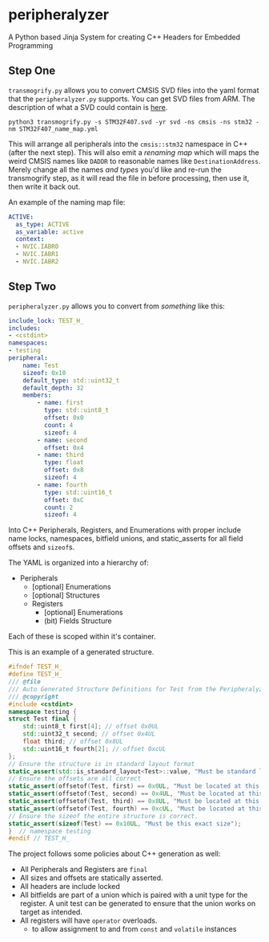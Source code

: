 # peripheralyzer

A Python based Jinja System for creating C++ Headers for Embedded Programming

## Step One

`transmogrify.py` allows you to convert CMSIS SVD files into the yaml format that the `peripheralyzer.py` supports. You can get SVD files from ARM. The description of what a SVD could contain is [here](https://www.keil.com/pack/doc/CMSIS/SVD/html/index.html).

```
python3 transmogrify.py -s STM32F407.svd -yr svd -ns cmsis -ns stm32 -nm STM32F407_name_map.yml
```

This will arrange all peripherals into the `cmsis::stm32` namespace in C++ (after the next step). This will also emit a _renaming map_ which will maps the weird CMSIS names like `DADDR` to reasonable names like `DestinationAddress`. Merely change all the names _and types_ you'd like and re-run the transmogrify step, as it will read the file in before processing, then use it, then write it back out.

An example of the naming map file:

```yaml
ACTIVE:
  as_type: ACTIVE
  as_variable: active
  context:
  - NVIC.IABR0
  - NVIC.IABR1
  - NVIC.IABR2
```

## Step Two

`peripheralyzer.py` allows you to convert from _something_ like this:

```yaml
include_lock: TEST_H_
includes:
- <cstdint>
namespaces:
- testing
peripheral:
    name: Test
    sizeof: 0x10
    default_type: std::uint32_t
    default_depth: 32
    members:
        - name: first
          type: std::uint8_t
          offset: 0x0
          count: 4
          sizeof: 4
        - name: second
          offset: 0x4
        - name: third
          type: float
          offset: 0x8
          sizeof: 4
        - name: fourth
          type: std::uint16_t
          offset: 0xC
          count: 2
          sizeof: 4
```

Into C++ Peripherals, Registers, and Enumerations with proper include name locks, namespaces, bitfield unions, and static_asserts for all field offsets and `sizeof`s.

The YAML is organized into a hierarchy of:

* Peripherals
  * [optional] Enumerations
  * [optional] Structures
  * Registers
    * [optional] Enumerations
    * (bit) Fields Structure

Each of these is scoped within it's container.

This is an example of a generated structure.

```cpp
#ifndef TEST_H_
#define TEST_H_
/// @file
/// Auto Generated Structure Definitions for Test from the Peripheralyzer.
/// @copyright
#include <cstdint>
namespace testing {
struct Test final {
    std::uint8_t first[4]; // offset 0x0UL
    std::uint32_t second; // offset 0x4UL
    float third; // offset 0x8UL
    std::uint16_t fourth[2]; // offset 0xcUL
};
// Ensure the structure is in standard layout format
static_assert(std::is_standard_layout<Test>::value, "Must be standard layout");
// Ensure the offsets are all correct
static_assert(offsetof(Test, first) == 0x0UL, "Must be located at this offset");
static_assert(offsetof(Test, second) == 0x4UL, "Must be located at this offset");
static_assert(offsetof(Test, third) == 0x8UL, "Must be located at this offset");
static_assert(offsetof(Test, fourth) == 0xcUL, "Must be located at this offset");
// Ensure the sizeof the entire structure is correct.
static_assert(sizeof(Test) == 0x10UL, "Must be this exact size");
}  // namespace testing
#endif // TEST_H_
```

The project follows some policies about C++ generation as well:

* All Peripherals and Registers are `final`
* All sizes and offsets are statically asserted.
* All headers are include locked
* All bitfields are part of a union which is paired with a unit type for the register. A unit test can be generated to ensure that the union works on target as intended.
* All registers will have `operator` overloads.
  * to allow assignment to and from `const` and `volatile` instances
